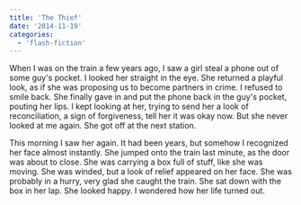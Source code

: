 ```yaml
---
title: 'The Thief'
date: '2014-11-19'
categories:
  - 'flash-fiction'
---
```


When I was on the train a few years ago, I saw a girl steal a phone out of some
guy's pocket. I looked her straight in the eye. She returned a playful look, as
if she was proposing us to become partners in crime. I refused to smile back.
She finally gave in and put the phone back in the guy's pocket, pouting her
lips. I kept looking at her, trying to send her a look of reconciliation, a sign
of forgiveness, tell her it was okay now. But she never looked at me again. She
got off at the next station.

This morning I saw her again. It had been years, but somehow I recognized her
face almost instantly. She jumped onto the train last minute, as the door was
about to close. She was carrying a box full of stuff, like she was moving. She
was winded, but a look of relief appeared on her face. She was probably in a
hurry, very glad she caught the train. She sat down with the box in her lap. She
looked happy. I wondered how her life turned out.
